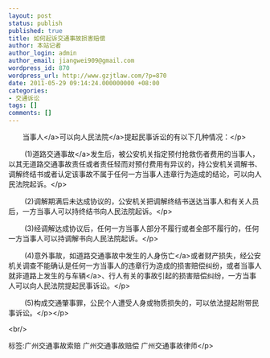 ```yaml
---
layout: post
status: publish
published: true
title: 如何起诉交通事故损害赔偿
author: 本站记者
author_login: admin
author_email: jiangwei909@gmail.com
wordpress_id: 870
wordpress_url: http://www.gzjtlaw.com/?p=870
date: 2011-05-29 09:14:24.000000000 +08:00
categories:
- 交通诉讼
tags: []
comments: []
---
```

<p><p>　　<a>当事人<&#47;a>可以向<a>人民法院<&#47;a>提起民事诉讼的有以下几种情况：<&#47;p><p>　　 (1)道路<a>交通事故<&#47;a>发生后，被公安机关指定预付抢救伤者费用的当事人，以其无道路交通事故责任或者责任轻而对预付费用有异议的，持公安机关调解书、调解终结书或者认定该事故不属于任何一方当事人违章行为造成的结论，可以向人民法院起诉。<&#47;p><p>　　 (2)调解期满后未达成协议的，公安机关把调解终结书送达当事人和有关人员后，一方当事人可以持终结书向人民法院起诉。<&#47;p><p>　　 (3)经调解达成协议后，任何一方当事人部分不履行或者全部不履行的，任何一方当事人可以持调解书向人民法院起诉。<&#47;p><p>　　 (4)意外事故，如道路交通事故中发生的<a>人身伤亡<&#47;a>或者财产损失，经公安机关调查不能确认是任何一方当事人的违章行为造成的损害赔偿纠纷，或者当事人就非道路上发生的与<a>车辆<&#47;a>、行人有关的事故引起的损害赔偿纠纷，一方当事人可以向人民法院提起民事诉讼。<&#47;p><p>　　 (5)构成交通肇事罪，公民个人遭受人身或物质损失的，可以依法提起附带民事诉讼。<&#47;p><&#47;p><br&#47;><p>标签:广州交通事故索赔 广州交通事故赔偿 广州交通事故律师<&#47;p>
